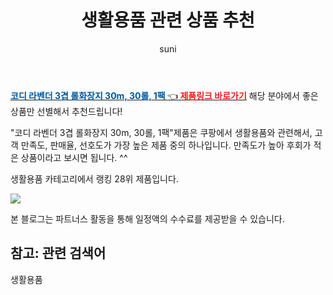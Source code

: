 ﻿---
layout: post
title:  "생활용품 관련 상품 추천" 
author: suni
categories: [ 선물 ]
tags: []
image: https://static.coupangcdn.com/image/retail/images/438163966632843-dec4d39b-6549-4fa1-b664-82787ac8c02d.jpg 
description: "쿠팡에서 관련 상품으로 가장 고객 선호도가 높은 제품 중 하나입니다."
---
<a href="https://link.coupang.com/re/AFFSDP?lptag=AF5011742&pageKey=6157586166&itemId=4534139&vendorItemId=3000136317&traceid=V0-113-acff27664576f790"><b><font color='#01579B'>코디 라벤더 3겹 롤화장지 30m, 30롤, 1팩 </font></b>👈<b><font color='#f71919'> 제품링크 바로가기</font></b></a>
해당 분야에서 좋은 상품만 선별해서 추천드립니다!

"코디 라벤더 3겹 롤화장지 30m, 30롤, 1팩"제품은 쿠팡에서 생활용품와 관련해서, 고객 만족도, 판매율, 선호도가 가장 높은 제품 중의 하나입니다.
만족도가 높아 후회가 적은 상품이라고 보시면 됩니다. ^^

생활용품 카테고리에서 랭킹  28위 제품입니다. 

<a href="https://link.coupang.com/re/AFFSDP?lptag=AF5011742&pageKey=6157586166&itemId=4534139&vendorItemId=3000136317&traceid=V0-113-acff27664576f790"> <img src="https://static.coupangcdn.com/image/retail/images/438163966632843-dec4d39b-6549-4fa1-b664-82787ac8c02d.jpg"></a>

본 블로그는 파트너스 활동을 통해 일정액의 수수료를 제공받을 수 있습니다.

## 참고: 관련 검색어    
생활용품